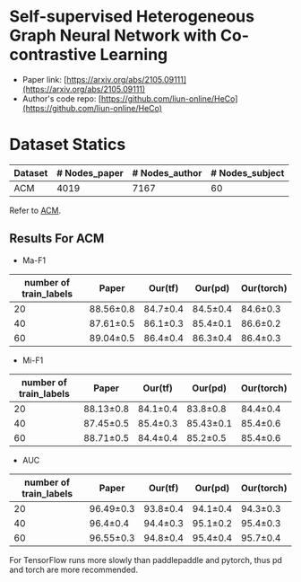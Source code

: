 # Self-supervised Heterogeneous Graph Neural Network with Co-contrastive Learning

- Paper link: [https://arxiv.org/abs/2105.09111](https://arxiv.org/abs/2105.09111)
- Author's code repo: [https://github.com/liun-online/HeCo](https://github.com/liun-online/HeCo)

# Dataset Statics
| Dataset  | # Nodes_paper | # Nodes_author | # Nodes_subject |
|----------|---------------|----------------|-----------------|
| ACM      | 4019          | 7167           | 60              |

Refer to [ACM](https://github.com/AndyJZhao/NSHE/tree/master/data/acm).

Results For ACM
-------
- Ma-F1

| number of train_labels  | Paper    | Our(tf)  | Our(pd)  | Our(torch) |
|-------------------------|----------|----------|----------|------------|
|    20                   | 88.56±0.8| 84.7±0.4 | 84.5±0.4 | 84.6±0.3   |
|    40                   | 87.61±0.5| 86.1±0.3 | 85.4±0.1 | 86.6±0.2   |
|    60                   | 89.04±0.5| 86.4±0.4 | 86.3±0.4 | 86.4±0.3   |

- Mi-F1

| number of train_labels  | Paper    | Our(tf)  | Our(pd)  | Our(torch) |
|-------------------------|----------|----------|----------|------------|
|    20                   | 88.13±0.8| 84.1±0.4 | 83.8±0.8 | 84.4±0.4   |
|    40                   | 87.45±0.5| 85.4±0.3 | 85.43±0.1| 85.4±0.6   |
|    60                   | 88.71±0.5| 84.4±0.4 | 85.2±0.5 | 85.4±0.6   |


- AUC

| number of train_labels  | Paper    | Our(tf)  | Our(pd)  | Our(torch) |
|-------------------------|----------|----------|----------|------------|
|    20                   | 96.49±0.3| 93.8±0.4 | 94.1±0.4 | 94.3±0.3   |
|    40                   | 96.4±0.4 | 94.4±0.3 | 95.1±0.2 | 95.4±0.3   |
|    60                   | 96.55±0.3| 94.8±0.4 | 95.4±0.4 | 95.7±0.4   |

For TensorFlow runs more slowly than paddlepaddle and pytorch, thus pd and torch are more recommended.
